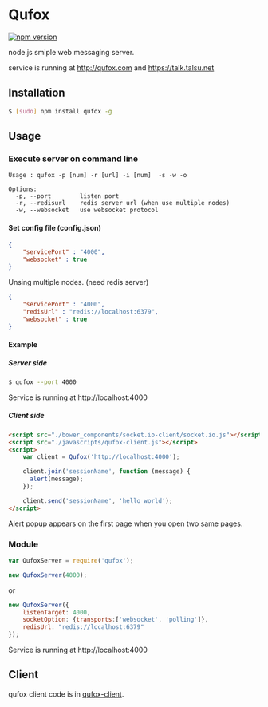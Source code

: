 Qufox
========

[![npm version](https://badge.fury.io/js/qufox.svg)](https://badge.fury.io/js/qufox)

node.js smiple web messaging server.

service is running at http://qufox.com and https://talk.talsu.net

## Installation

```bash
$ [sudo] npm install qufox -g
```


## Usage

### Execute server on command line
```
Usage : qufox -p [num] -r [url] -i [num]  -s -w -o

Options:
  -p, --port        listen port
  -r, --redisurl    redis server url (when use multiple nodes)
  -w, --websocket   use websocket protocol
```
#### Set config file (config.json)
```json
{
	"servicePort" : "4000",
	"websocket" : true
}
```
Unsing multiple nodes. (need redis server)
```json
{
	"servicePort" : "4000",
	"redisUrl" : "redis://localhost:6379",
	"websocket" : true
}
```
#### Example
##### Server side
```bash
$ qufox --port 4000
```
Service is running at http://localhost:4000
##### Client side
```html
<script src="./bower_components/socket.io-client/socket.io.js"></script>
<script src="./javascripts/qufox-client.js"></script>
<script>
	var client = Qufox('http://localhost:4000');

	client.join('sessionName', function (message) {
	  alert(message);
	});

	client.send('sessionName', 'hello world');
</script>
```
Alert popup appears on the first page when you open two same pages.

### Module
```javascript
var QufoxServer = require('qufox');

new QufoxServer(4000);
```
or
```javascript
new QufoxServer({
	listenTarget: 4000,
	socketOption: {transports:['websocket', 'polling']},
	redisUrl: "redis://localhost:6379"
});
```

Service is running at http://localhost:4000

## Client

qufox client code is in [qufox-client](https://github.com/talsu/qufox-client).
